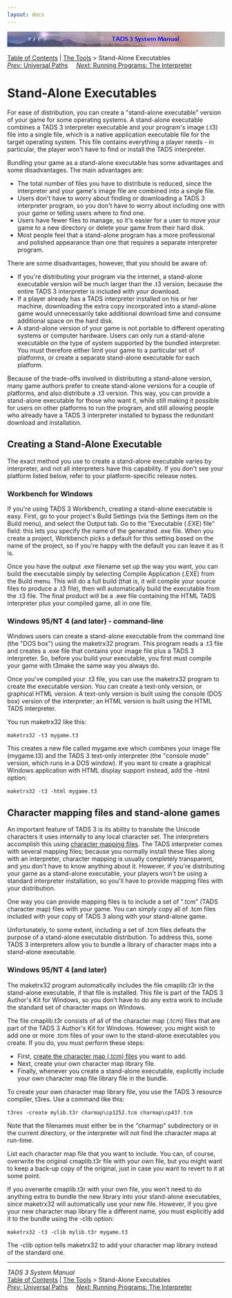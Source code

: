 ```yaml
---
layout: docs
---
```

<div class="topbar">

<img src="topbar.jpg" data-border="0" />

</div>

<div class="nav">

<a href="toc.html" class="nav">Table of Contents</a> \|
<a href="tools.html" class="nav">The Tools</a> \> Stand-Alone
Executables  
<span class="navnp"><a href="univpath.html" class="nav"><em>Prev:</em> Universal Paths</a>
    <a href="terp.html" class="nav"><em>Next:</em> Running Programs: The
Interpreter</a>     </span>

</div>

<div class="main">

# Stand-Alone Executables

For ease of distribution, you can create a "stand-alone executable"
version of your game for some operating systems. A stand-alone
executable combines a TADS 3 interpreter executable and your program's
image (.t3) file into a single file, which is a native application
executable file for the target operating system. This file contains
everything a player needs - in particular, the player won't have to find
or install the TADS interpreter.

Bundling your game as a stand-alone executable has some advantages and
some disadvantages. The main advantages are:

- The total number of files you have to distribute is reduced, since the
  interpreter and your game's image file are combined into a single
  file.
- Users don't have to worry about finding or downloading a TADS 3
  interpreter program, so you don't have to worry about including one
  with your game or telling users where to find one.
- Users have fewer files to manage, so it's easier for a user to move
  your game to a new directory or delete your game from their hard disk.
- Most people feel that a stand-alone program has a more professional
  and polished appearance than one that requires a separate interpreter
  program.

There are some disadvantages, however, that you should be aware of:

- If you're distributing your program via the internet, a stand-alone
  executable version will be much larger than the .t3 version, because
  the entire TADS 3 interpreter is included with your download.
- If a player already has a TADS interpreter installed on his or her
  machine, downloading the extra copy incorporated into a stand-alone
  game would unnecessarily take additional download time and consume
  additional space on the hard disk.
- A stand-alone version of your game is not portable to different
  operating systems or computer hardware. Users can only run a
  stand-alone executable on the type of system supported by the bundled
  interpreter. You must therefore either limit your game to a particular
  set of platforms, or create a separate stand-alone executable for each
  platform.

Because of the trade-offs involved in distributing a stand-alone
version, many game authors prefer to create stand-alone versions for a
couple of platforms, and also distribute a .t3 version. This way, you
can provide a stand-alone executable for those who want it, while still
making it possible for users on other platforms to run the program, and
still allowing people who already have a TADS 3 interpreter installed to
bypass the redundant download and installation.

## Creating a Stand-Alone Executable

The exact method you use to create a stand-alone executable varies by
interpreter, and not all interpreters have this capability. If you don't
see your platform listed below, refer to your platform-specific release
notes.

### Workbench for Windows

If you're using TADS 3 Workbench, creating a stand-alone executable is
easy. First, go to your project's Build Settings (via the Settings item
on the Build menu), and select the Output tab. Go to the "Executable
(.EXE) file" field: this lets you specify the name of the generated .exe
file. When you create a project, Workbench picks a default for this
setting based on the name of the project, so if you're happy with the
default you can leave it as it is.

Once you have the output .exe filename set up the way you want, you can
build the executable simply by selecting Compile Application (.EXE) from
the Build menu. This will do a full build (that is, it will compile your
source files to produce a .t3 file), then will automatically build the
executable from the .t3 file. The final product will be a .exe file
containing the HTML TADS interpreter plus your compiled game, all in one
file.

### Windows 95/NT 4 (and later) - command-line

Windows users can create a stand-alone executable from the command line
(the "DOS box") using the maketrx32 program. This program reads a .t3
file and creates a .exe file that contains your image file plus a TADS 3
interpreter. So, before you build your executable, you first must
compile your game with t3make the same way you always do.

Once you've compiled your .t3 file, you can use the maketrx32 program to
create the executable version. You can create a text-only version, or
graphical HTML version. A text-only version is built using the console
(DOS box) version of the interpreter; an HTML version is built using the
HTML TADS interpreter.

You run maketrx32 like this:

<div class="cmdline">

    maketrx32 -t3 mygame.t3

</div>

This creates a new file called mygame.exe which combines your image file
(mygame.t3) and the TADS 3 text-only interpreter (the "console mode"
version, which runs in a DOS window). If you want to create a graphical
Windows application with HTML display support instead, add the -html
option:

<div class="cmdline">

    maketrx32 -t3 -html mygame.t3

</div>

## Character mapping files and stand-alone games

An important feature of TADS 3 is its ability to translate the Unicode
characters it uses internally to any local character set. The
interpreters accomplish this using [character mapping files](cmap.html).
The TADS interpreter comes with several mapping files; because you
normally install these files along with an interpreter, character
mapping is usually completely transparent, and you don't have to know
anything about it. However, if you're distributing your game as a
stand-alone executable, your players won't be using a standard
interpreter installation, so you'll have to provide mapping files with
your distribution.

One way you can provide mapping files is to include a set of ".tcm"
(TADS character map) files with your game. You can simply copy all of
.tcm files included with your copy of TADS 3 along with your stand-alone
game.

Unfortunately, to some extent, including a set of .tcm files defeats the
purpose of a stand-alone executable distribution. To address this, some
TADS 3 interpreters allow you to bundle a library of character maps into
a stand-alone executable.

### Windows 95/NT 4 (and later)

The maketrx32 program automatically includes the file cmaplib.t3r in the
stand-alone executable, if that file is installed. This file is part of
the TADS 3 Author's Kit for Windows, so you don't have to do any extra
work to include the standard set of character maps on Windows.

The file cmaplib.t3r consists of all of the character map (.tcm) files
that are part of the TADS 3 Author's Kit for Windows. However, you might
wish to add one or more .tcm files of your own to the stand-alone
executables you create. If you do, you must perform these steps:

- First, [create the character map (.tcm) files](cmap.html) you want to
  add.
- Next, create your own character map library file.
- Finally, whenever you create a stand-alone executable, explicitly
  include your own character map file library file in the bundle.

To create your own character map library file, you use the TADS 3
resource compiler, t3res. Use a command like this:

<div class="cmdline">

    t3res -create mylib.t3r charmap\cp1252.tcm charmap\cp437.tcm

</div>

Note that the filenames must either be in the "charmap" subdirectory or
in the current directory, or the interpreter will not find the character
maps at run-time.

List each character map file that you want to include. You can, of
course, overwrite the original cmaplib.t3r file with your own file, but
you might want to keep a back-up copy of the original, just in case you
want to revert to it at some point.

If you overwrite cmaplib.t3r with your own file, you won't need to do
anything extra to bundle the new library into your stand-alone
executables, since maketrx32 will automatically use your new file.
However, if you give your new character map library file a different
name, you must explicitly add it to the bundle using the -clib option:

<div class="cmdline">

    maketrx32 -t3 -clib mylib.t3r mygame.t3

</div>

The -clib option tells maketrx32 to add your character map library
instead of the standard one.

</div>

------------------------------------------------------------------------

<div class="navb">

*TADS 3 System Manual*  
<a href="toc.html" class="nav">Table of Contents</a> \|
<a href="tools.html" class="nav">The Tools</a> \> Stand-Alone
Executables  
<span class="navnp"><a href="univpath.html" class="nav"><em>Prev:</em> Universal Paths</a>
    <a href="terp.html" class="nav"><em>Next:</em> Running Programs: The
Interpreter</a>     </span>

</div>
